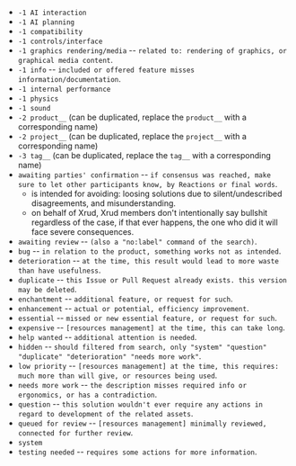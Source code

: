 
* `-1 AI interaction`
* `-1 AI planning`
* `-1 compatibility`
* `-1 controls/interface`
* `-1 graphics rendering/media` -- `related to: rendering of graphics, or graphical media content`.
* `-1 info` -- `included or offered feature misses information/documentation`.
* `-1 internal performance`
* `-1 physics`
* `-1 sound`
* `-2 product__` (can be duplicated, replace the `product__` with a corresponding name)
* `-2 project__` (can be duplicated, replace the `project__` with a corresponding name)
* `-3 tag__` (can be duplicated, replace the `tag__` with a corresponding name)
* `awaiting parties' confirmation` -- `if consensus was reached, make sure to let other participants know, by Reactions or final words`.
  * is intended for avoiding: loosing solutions due to silent/undescribed disagreements, and misunderstanding.
  * on behalf of Xrud, Xrud members don't intentionally say bullshit regardless of the case, if that ever happens, the one who did it will face severe consequences.
* `awaiting review` -- `(also a "no:label" command of the search)`.
* `bug` -- `in relation to the product, something works not as intended`.
* `deterioration` -- `at the time, this result would lead to more waste than have usefulness`.
* `duplicate` -- `this Issue or Pull Request already exists. this version may be deleted`.
* `enchantment` -- `additional feature, or request for such`.
* `enhancement` -- `actual or potential, efficiency improvement`.
* `essential` -- `missed or new essential feature, or request for such`.
* `expensive` -- `[resources management] at the time, this can take long`.
* `help wanted` -- `additional attention is needed`.
* `hidden` -- `should filtered from search, only "system" "question" "duplicate" "deterioration" "needs more work"`.
* `low priority` -- `[resources management] at the time, this requires: much more than will give, or resources being used`.
* `needs more work` -- `the description misses required info or ergonomics, or has a contradiction`.
* `question` -- `this solution wouldn't ever require any actions in regard to development of the related assets`.
* `queued for review` -- `[resources management] minimally reviewed, connected for further review`.
* `system`
* `testing needed` -- `requires some actions for more information`.
